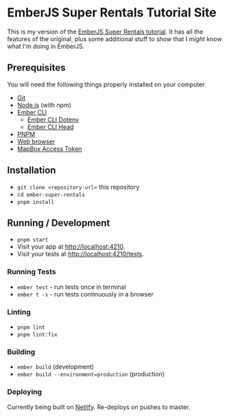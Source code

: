 # EmberJS Super Rentals Tutorial Site

This is my version of the [EmberJS Super Rentals tutorial](https://guides.emberjs.com/release/tutorial). It has all the features of the original, plus some additional stuff to show that I _might_ know what I'm doing in EmberJS.

## Prerequisites

You will need the following things properly installed on your computer.

- [Git](https://git-scm.com/)
- [Node.js](https://nodejs.org/) (with npm)
- [Ember CLI](https://cli.emberjs.com/release/)
  - [Ember CLI Dotenv](https://www.npmjs.com/package/ember-cli-dotenv)
  - [Ember CLI Head](https://www.npmjs.com/package/ember-cli-head)
- [PNPM](https://pnpm.io/installation)
- [Web browser](https://browser-update.org/browsers.html)
- [MapBox Access Token](https://account.mapbox.com/access-tokens/)

## Installation

- `git clone <repository-url>` this repository
- `cd ember-super-rentals`
- `pnpm install`

## Running / Development

- `pnpm start`
- Visit your app at [http://localhost:4210](http://localhost:4210).
- Visit your tests at [http://localhost:4210/tests](http://localhost:4210/tests).

### Running Tests

- `ember test` - run tests once in terminal
- `ember t -s` - run tests continuously in a browser

### Linting

- `pnpm lint`
- `pnpm lint:fix`

### Building

- `ember build` (development)
- `ember build --environment=production` (production)

### Deploying

Currently being built on [Netlify](https://mc-emberjs-super-rentals.netlify.app). Re-deploys on pushes to master.

